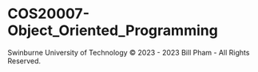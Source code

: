 # COS20007-Object_Oriented_Programming
Swinburne University of Technology
© 2023 - 2023 Bill Pham - All Rights Reserved.
